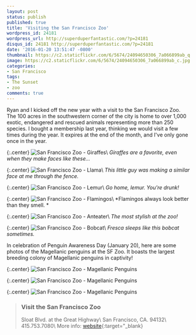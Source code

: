 ```yaml
---
layout: post
status: publish
published: true
title: 'Visiting the San Francisco Zoo'
wordpress_id: 24181
wordpress_url: http://superduperfantastic.com/?p=24181
disqus_id: 24181 http://superduperfantastic.com/?p=24181
date: '2016-01-20 13:51:47 -0800'
thumbnail: https://c2.staticflickr.com/6/5674/24094650306_7a066899ab_q.jpg
image: https://c2.staticflickr.com/6/5674/24094650306_7a066899ab_c.jpg
categories: 
- San Francisco
tags:
- The Sunset
- zoo
comments: true
---
```

Ryan and I kicked off the new year with a visit to the San Francisco Zoo. The 100 acres in the southwestern corner of the city is home to over 1,000 exotic, endangered and rescued animals representing more than 250 species. I bought a membership last year, thinking we would visit a few times during the year. It expires at the end of the month, and I've only gone once in the year.<!--more-->

{:.center}
![San Francisco Zoo - Giraffes](https://c2.staticflickr.com/2/1554/23493946053_b92e7cb4b9_c.jpg)\\
*Giraffes are a favorite, even when they make faces like these...*

{:.center}
![San Francisco Zoo - Llama](https://c2.staticflickr.com/2/1470/23752891479_97c668371c_c.jpg)\\
*This little guy was making a similar face at me through the fence.*

{:.center}
![San Francisco Zoo - Lemur](https://c2.staticflickr.com/6/5674/24094650306_7a066899ab_c.jpg)\\
*Go home, lemur. You're drunk!*

{:.center}
![San Francisco Zoo - Flamingos](https://c2.staticflickr.com/6/5764/23752854449_e68ee30125_c.jpg)\\
*Flamingos always look better than they smell. *

{:.center}
![San Francisco Zoo - Anteater](https://c2.staticflickr.com/6/5649/23752889619_ee1a2d3b6c_c.jpg)\\
*The most stylish at the zoo!*

{:.center}
![San Francisco Zoo - Bobcat](https://c2.staticflickr.com/2/1482/23492435574_f26b5c7fcc_c.jpg)\\
*Fresca sleeps like this bobcat sometimes.*

In celebration of Penguin Awareness Day (January 20), here are some photos of the Magellanic penguins at the SF Zoo. It boasts the largest breeding colony of Magellanic penguins in captivity!

{:.center}
![San Francisco Zoo - Magellanic Penguins](https://c2.staticflickr.com/2/1588/24094593566_26d51d160e_c.jpg)

{:.center}
![San Francisco Zoo - Magellanic Penguins](https://c2.staticflickr.com/6/5694/23752878279_8a3b593736_c.jpg)

{:.center}
![San Francisco Zoo - Magellanic Penguins](https://c2.staticflickr.com/6/5819/24012581682_03b7148a2e_c.jpg)

>### Visit the San Francisco Zoo ###
>Sloat Blvd. at the Great Highway\\
>San Francisco, CA. 94132\\
>415.753.7080\\
>More info: [website](http://www.sfzoo.org/ "San Francisco Zoo"){:target="_blank}
